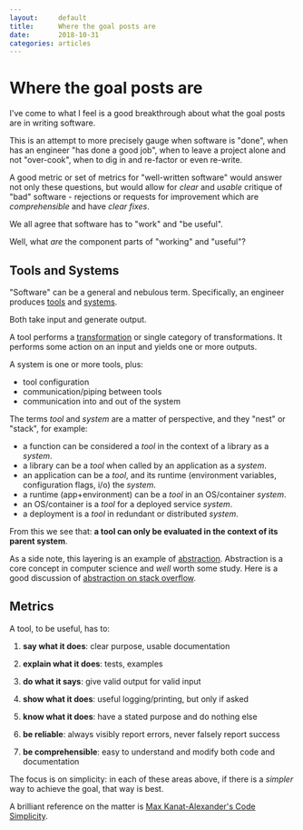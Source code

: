 ```yaml
---
layout:		default
title:		Where the goal posts are
date:		2018-10-31
categories: articles
---
```


# Where the goal posts are

I've come to what I feel is a good breakthrough about what the goal posts are
in writing software.

This is an attempt to more precisely gauge when software is "done",
when has an engineer "has done a good job", when to leave a project
alone and not "over-cook", when to dig in and re-factor or even re-write.

A good metric or set of metrics for "well-written software" would answer
not only these questions, but would allow for *clear* and *usable*
critique of "bad" software - rejections or requests for improvement which
are *comprehensible* and have *clear fixes*.

We all agree that software has to "work" and "be useful".

Well, what *are* the component parts of "working" and "useful"?

## Tools and Systems

"Software" can be a general and nebulous term.
Specifically, an engineer produces [tools](https://www.etymonline.com/word/tool)
and [systems](https://www.etymonline.com/word/system#etymonline_v_22548).

Both take input and generate output.

A tool performs a [transformation](https://www.etymonline.com/word/transform?ref=etymonline_crossreference)
or single category of transformations.
It performs some action on an input and yields one or more outputs.

A system is one or more tools, plus:

- tool configuration
- communication/piping between tools
- communication into and out of the system

The terms *tool* and *system* are a matter of perspective,
and they "nest" or "stack", for example:

- a function can be considered a *tool* in the context of a library as a *system*.
- a library can be a *tool* when called by an application as a *system*.
- an application can be a *tool*, and its runtime
	(environment variables, configuration flags, i/o) the *system*.
- a runtime (app+environment) can be a *tool* in an OS/container *system*.
- an OS/container is a *tool* for a deployed service *system*.
- a deployment is a *tool* in redundant or distributed *system*.

From this we see that:
**a tool can only be evaluated in the context of its parent system**.

As a side note, this layering is an example of
[abstraction](https://www.etymonline.com/word/abstraction).
Abstraction is a core concept in computer science and *well*
worth some study.
Here is a good discussion of
[abstraction on stack overflow](https://stackoverflow.com/questions/21220155/what-does-abstraction-mean-in-programming).

## Metrics

A tool, to be useful, has to:

1. **say what it does**:
	clear purpose, usable documentation

1. **explain what it does**:
	tests, examples

1. **do what it says**:
	give valid output for valid input

1. **show what it does**:
	useful logging/printing, but only if asked

1. **know what it does**:
	have a stated purpose and do nothing else

1. **be reliable**:
	always visibly report errors, never falsely report success

1. **be comprehensible**:
	easy to understand and modify both code and documentation

The focus is on simplicity: in each of these areas above, if there is
a *simpler* way to achieve the goal, that way is best.

A brilliant reference on the matter is
[Max Kanat-Alexander's Code Simplicity](http://shop.oreilly.com/product/0636920022251.do).
